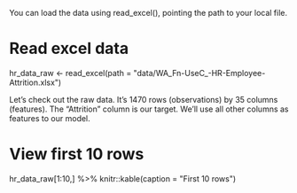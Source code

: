 You can load the data using read_excel(), pointing the path to your local file.

# Read excel data
hr_data_raw <- read_excel(path = "data/WA_Fn-UseC_-HR-Employee-Attrition.xlsx")

Let’s check out the raw data. It’s 1470 rows (observations) by 35 columns (features). The “Attrition” column is our target. We’ll use all other columns as features to our model.
# View first 10 rows
hr_data_raw[1:10,] %>%
    knitr::kable(caption = "First 10 rows")
